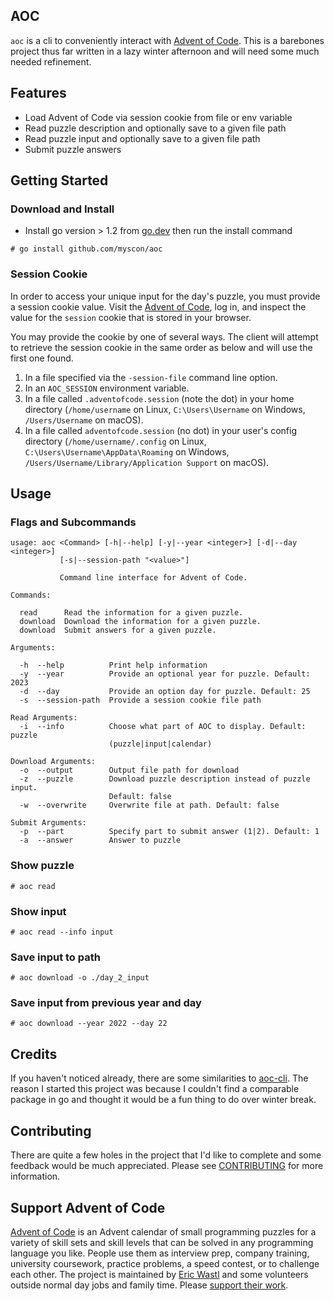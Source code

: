 ## AOC

`aoc` is a cli to conveniently interact with [Advent of Code](https://adventofcode.com). This is a barebones project thus far written in a lazy winter afternoon and will need some much needed refinement.

## Features

- Load Advent of Code via session cookie from file or env variable
- Read puzzle description and optionally save to a given file path
- Read puzzle input and optionally save to a given file path
- Submit puzzle answers

## Getting Started

### Download and Install

- Install go version > 1.2 from [go.dev](https://go.dev/dl/) then run the install command

```
# go install github.com/myscon/aoc
```

### Session Cookie

In order to access your unique input for the day's puzzle, you must provide a session cookie value. Visit the [Advent of Code](https://adventofcode.com), log in, and inspect the value for the `session` cookie that is stored in your browser.

You may provide the cookie by one of several ways. The client will attempt to retrieve the session cookie in the same order as below and will use the first one found.

1. In a file specified via the `-session-file` command line option.
2. In an `AOC_SESSION` environment variable.
3. In a file called `.adventofcode.session` (note the dot) in your home
   directory (`/home/username` on Linux, `C:\Users\Username` on Windows,
   `/Users/Username` on macOS).
4. In a file called `adventofcode.session` (no dot) in your user's config
   directory (`/home/username/.config` on Linux, `C:\Users\Username\AppData\Roaming`
   on Windows, `/Users/Username/Library/Application Support` on macOS).

## Usage

### Flags and Subcommands

```
usage: aoc <Command> [-h|--help] [-y|--year <integer>] [-d|--day <integer>]
           [-s|--session-path "<value>"]

           Command line interface for Advent of Code.

Commands:

  read      Read the information for a given puzzle.
  download  Download the information for a given puzzle.
  download  Submit answers for a given puzzle.

Arguments:

  -h  --help          Print help information
  -y  --year          Provide an optional year for puzzle. Default: 2023
  -d  --day           Provide an option day for puzzle. Default: 25
  -s  --session-path  Provide a session cookie file path

Read Arguments:
  -i  --info          Choose what part of AOC to display. Default: puzzle
                      (puzzle|input|calendar)

Download Arguments:
  -o  --output        Output file path for download
  -z  --puzzle        Download puzzle description instead of puzzle input.
                      Default: false
  -w  --overwrite     Overwrite file at path. Default: false

Submit Arguments:
  -p  --part          Specify part to submit answer (1|2). Default: 1
  -a  --answer        Answer to puzzle
```

### Show puzzle

```
# aoc read
```

### Show input

```
# aoc read --info input
```

### Save input to path

```
# aoc download -o ./day_2_input
```

### Save input from previous year and day

```
# aoc download --year 2022 --day 22
```

## Credits

If you haven't noticed already, there are some similarities to [aoc-cli](https://github.com/scarvalhojr/aoc-cli/). The reason I started this project was because I couldn't find a comparable package in go and thought it would be a fun thing to do over winter break.

## Contributing

There are quite a few holes in the project that I'd like to complete and some feedback would be much appreciated. Please see [CONTRIBUTING](CONTRIBUTING.md) for more information.

## Support Advent of Code

[Advent of Code](https://adventofcode.com) is an Advent calendar of small programming puzzles for a variety of skill sets and skill levels that can be solved in any programming language you like. People use them as interview prep, company training, university coursework, practice problems, a speed contest, or to challenge each other. The project is maintained by [Eric Wastl](http://was.tl/) and some volunteers outside normal day jobs and family time. Please [support their work](https://adventofcode.com/support).